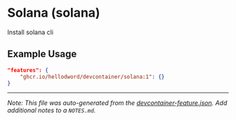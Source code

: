 
# Solana (solana)

Install solana cli

## Example Usage

```json
"features": {
    "ghcr.io/hellodword/devcontainer/solana:1": {}
}
```





---

_Note: This file was auto-generated from the [devcontainer-feature.json](https://github.com/hellodword/devcontainer/blob/main/features/src/solana/devcontainer-feature.json).  Add additional notes to a `NOTES.md`._
